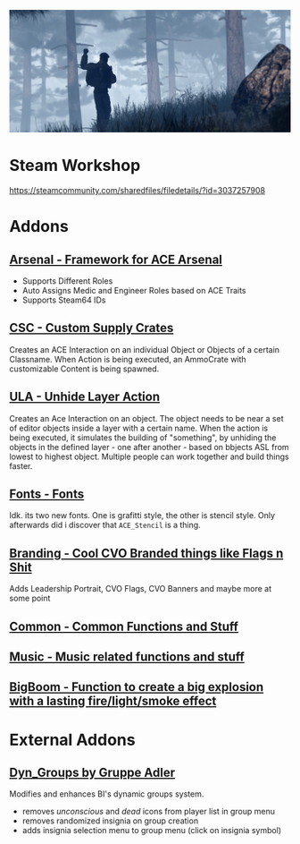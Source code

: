![alt text](/img/readme/107410_20240909020706_1_edit.png)
# Steam Workshop
https://steamcommunity.com/sharedfiles/filedetails/?id=3037257908


# Addons
## [Arsenal - Framework for ACE Arsenal](/addons/arsenal/readme.md)
- Supports Different Roles
- Auto Assigns Medic and Engineer Roles based on ACE Traits
- Supports Steam64 IDs

## [CSC - Custom Supply Crates](/addons/csc/readme.md)
Creates an ACE Interaction on an individual Object or Objects of a certain Classname.
When Action is being executed, an AmmoCrate with customizable Content is being spawned.

## [ULA - Unhide Layer Action](/addons/ula/readme.md)
Creates an Ace Interaction on an object. The object needs to be near a set of editor objects inside a layer with a certain name.
When the action is being executed, it simulates the building of "something", by unhiding the objects in the defined layer - one after another - based on bbjects ASL from lowest to highest object.
Multiple people can work together and build things faster.

## [Fonts - Fonts](/addons/fonts/readme.md)
Idk. its two new fonts. One is grafitti style, the other is stencil style. Only afterwards did i discover that `ACE_Stencil` is a thing.

## [Branding - Cool CVO Branded things like Flags n Shit](/addons/branding/readme.md)
Adds Leadership Portrait, CVO Flags, CVO Banners and maybe more at some point

## [Common - Common Functions and Stuff](/addons/common/readme.md)
## [Music - Music related functions and stuff](/addons/music/readme.md)
## [BigBoom - Function to create a big explosion with a lasting fire/light/smoke effect](/addons/bigBoom/readme.md)


# External Addons
## [Dyn_Groups by Gruppe Adler](/addons/dyn_groups/readme.md)
Modifies and enhances BI's dynamic groups system.

* removes *unconscious* and *dead* icons from player list in group menu
* removes randomized insignia on group creation
* adds insignia selection menu to group menu (click on insignia symbol)



